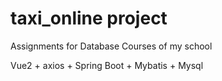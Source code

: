 # taxi_online project

Assignments for Database Courses of my school

Vue2 + axios + Spring Boot + Mybatis + Mysql
